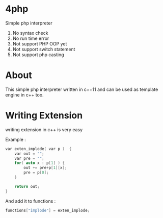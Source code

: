 # 4php
Simple php interpreter


1. No syntax check
2. No run time error
3. Not support PHP OOP yet
4. Not support switch statement
5. Not support php casting

# About
This simple php interpreter written in c++11 and can be used as template engine in c++ too.

# Writing Extension
writing extension in c++ is very easy

Example :
```cpp
var exten_implode( var p )  {
    var out = "";
    var pre = "";
    for( auto x : p[1] ) {
        out += pre+p[1][x];
        pre = p[0];
    }

    return out;
}
```
And add it to functions :

```cpp
functions["implode"] = exten_implode;
```
